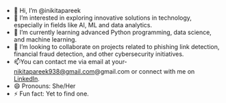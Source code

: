 - 👋 Hi, I’m @inikitapareek
- 👀 I’m interested in exploring innovative solutions in technology, especially in fields like AI, ML and data analytics.
- 🌱 I’m currently learning advanced Python programming, data science, and machine learning.
- 💞️ I’m looking to collaborate on projects related to phishing link detection, financial fraud detection, and other cybersecurity initiatives.
- 📫You can contact me via email at your- nikitapareek938@gmail.com@gmail.com or connect with me on [LinkedIn](https://www.linkedin.com/in/nikita-pareek-309724222/).
- 😄 Pronouns: She/Her
- ⚡ Fun fact: Yet to find one.

<!---
inikitapareek/inikitapareek is a ✨ special ✨ repository because its `README.md` (this file) appears on your GitHub profile.
You can click the Preview link to take a look at your changes.
--->
